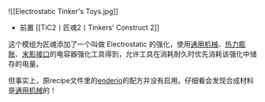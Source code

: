 ![[Electrostatic Tinker's Toys.jpg]]
- 前置
 [[TiC2丨匠魂2丨Tinkers' Construct 2]]

这个模组为匠魂添加了一个叫做 Electrostatic 的强化，使用[通用机械](https://www.mcmod.cn/class/187.html "通用机械")、[热力膨胀](https://www.mcmod.cn/class/634.html "热力膨胀")、[末影接口](https://www.mcmod.cn/class/181.html "末影接口")的电容器强化工具得到，允许工具在消耗耐久时优先消耗该强化中储存的电量。

但事实上，原recipe文件里的[enderio](https://www.mcmod.cn/class/181.html "enderio")的配方并没有启用。仔细看会发现合成材料是[通用机械](https://www.mcmod.cn/class/187.html "通用机械")的！